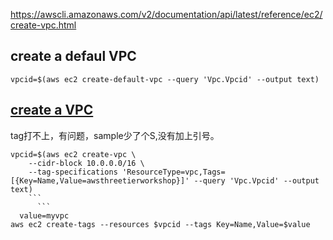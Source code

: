 https://awscli.amazonaws.com/v2/documentation/api/latest/reference/ec2/create-vpc.html

## create a defaul VPC
```
vpcid=$(aws ec2 create-default-vpc --query 'Vpc.Vpcid' --output text)  
```
## [create a VPC]([url](https://awscli.amazonaws.com/v2/documentation/api/latest/reference/ec2/create-vpc.html))
tag打不上，有问题，sample少了个S,没有加上引号。
```
vpcid=$(aws ec2 create-vpc \
    --cidr-block 10.0.0.0/16 \
    --tag-specifications 'ResourceType=vpc,Tags=[{Key=Name,Value=awsthreetierworkshop}]' --query 'Vpc.Vpcid' --output text)  
    ```
      ```
  value=myvpc
aws ec2 create-tags --resources $vpcid --tags Key=Name,Value=$value
  ```

